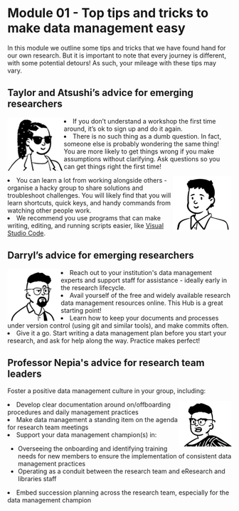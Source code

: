 # Module 01 - Top tips and tricks to make data management easy

In this module we outline some tips and tricks that we have found hand for our own research. But it is important to note that every journey is different, with some potential detours! As such, your mileage with these tips may vary.  

## Taylor and Atsushi’s advice for emerging researchers

<p>
<img src="https://github.com/GenomicsAotearoa/data-management-resources/blob/main/docs/figures/Taylor-profile.png?raw=true" alt="Profile image of Taylor Smith" style="float:left;height:120px;">
  
  <li>If you don’t understand a workshop the first time around, it’s ok to sign up and do it again.</li>
  
  <li>There is no such thing as a dumb question. In fact, someone else is probably wondering the same thing! You are more likely to get things wrong if you make assumptions without clarifying. Ask questions so you can get things right the first time!</li>
  
</p>

<p>
  <img src="https://github.com/GenomicsAotearoa/data-management-resources/blob/main/docs/figures/Atsushi-profile.png?raw=true" alt="Profile image of Dr Atsushi Sato" style="float:right;height:120px;">
  
  <li>You can learn a lot from working alongside others - organise a hacky group to share solutions and troubleshoot challenges. You will likely find that you will learn shortcuts, quick keys, and handy commands from watching other people work.</li>

  <li>We recommend you use programs that can make writing, editing, and running scripts easier, like <a href="https://code.visualstudio.com/">Visual Studio Code</a>.</li>
  
</p>

## Darryl’s advice for emerging researchers

<p>

<img src="https://github.com/GenomicsAotearoa/data-management-resources/blob/main/docs/figures/Darryl-profile.png?raw=true" style="float:left;width:120px;" alt="Profile image of eResearch manager Darryl">

  <li> Reach out to your institution's data management experts and support staff for assistance - ideally early in the research lifecycle.</li>
  <li> Avail yourself of the free and widely available research data management resources online. This Hub is a great starting point!</li>
  <li> Learn how to keep your documents and processes under version control (using git and similar tools), and make commits often.</li>
  <li> Give it a go. Start writing a data management plan before you start your research, and ask for help along the way. Practice makes perfect!</li>

</p>

## Professor Nepia's advice for research team leaders

Foster a positive data management culture in your group, including:

<p>

<img src="https://github.com/GenomicsAotearoa/data-management-resources/blob/main/docs/figures/Tehara-profile.png?raw=true" style="float:right;width:120px;" alt="Profile image of research team leader Professor Nepia">
  
  <li> Develop clear documentation around on/offboarding procedures and daily management practices</li>
  <li> Make data management a standing item on the agenda for research team meetings</li>
  <li> Support your data management champion(s) in:</li>
  <ul>
    <li> Overseeing the onboarding and identifying training needs for new members to ensure the implementation of consistent data management practices</li>
    <li> Operating as a conduit between the research team and eResearch and libraries staff</li> 
    </ul>
  <li> Embed succession planning across the research team, especially for the data management champion</li> 
  
</p>
  
